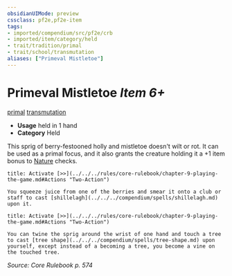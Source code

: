 ```yaml
---
obsidianUIMode: preview
cssclass: pf2e,pf2e-item
tags:
- imported/compendium/src/pf2e/crb
- imported/item/category/held
- trait/tradition/primal
- trait/school/transmutation
aliases: ["Primeval Mistletoe"]
---
```

# Primeval Mistletoe *Item 6+*  
[primal](primal.md)  [transmutation](transmutation.md)  

- **Usage** held in 1 hand
- **Category** Held

This sprig of berry-festooned holly and mistletoe doesn't wilt or rot. It can be used as a primal focus, and it also grants the creature holding it a +1 item bonus to [Nature](../../skills.md#Nature) checks.

```ad-embed-ability
title: Activate [>>](../../../rules/core-rulebook/chapter-9-playing-the-game.md#Actions "Two-Action")

You squeeze juice from one of the berries and smear it onto a club or staff to cast [shillelagh](../../../compendium/spells/shillelagh.md) upon it.
```

```ad-embed-ability
title: Activate [>>](../../../rules/core-rulebook/chapter-9-playing-the-game.md#Actions "Two-Action")

You can twine the sprig around the wrist of one hand and touch a tree to cast [tree shape](../../../compendium/spells/tree-shape.md) upon yourself, except instead of a becoming a tree, you become a vine on the touched tree.
```

*Source: Core Rulebook p. 574*
